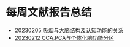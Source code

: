 # 每周文献报告总结

* [20230205 吸烟与大脑结构及认知功能的关系](./docs/20230205.md)
* [20230212 CCA,PCA与个体化脑功能分区](./docs/20230212.md)


